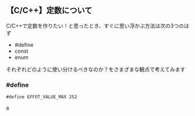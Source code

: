 ## 【C/C++】定数について

C/C++で定数を作りたい！と思ったとき、すぐに思い浮かぶ方法は次の3つのはず

- #define
- const
- enum

それぞれどのように使い分けるべきなのか？をさまざまな観点で考えてみます

### #define

``` #define EFFOT_VALUE_MAX 252 ```

a
